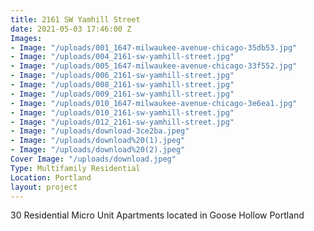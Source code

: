 ```yaml
---
title: 2161 SW Yamhill Street
date: 2021-05-03 17:46:00 Z
Images:
- Image: "/uploads/001_1647-milwaukee-avenue-chicago-35db53.jpg"
- Image: "/uploads/004_2161-sw-yamhill-street.jpg"
- Image: "/uploads/005_1647-milwaukee-avenue-chicago-33f552.jpg"
- Image: "/uploads/006_2161-sw-yamhill-street.jpg"
- Image: "/uploads/008_2161-sw-yamhill-street.jpg"
- Image: "/uploads/009_2161-sw-yamhill-street.jpg"
- Image: "/uploads/010_1647-milwaukee-avenue-chicago-3e6ea1.jpg"
- Image: "/uploads/010_2161-sw-yamhill-street.jpg"
- Image: "/uploads/012_2161-sw-yamhill-street.jpg"
- Image: "/uploads/download-3ce2ba.jpeg"
- Image: "/uploads/download%20(1).jpeg"
- Image: "/uploads/download%20(2).jpeg"
Cover Image: "/uploads/download.jpeg"
Type: Multifamily Residential
Location: Portland
layout: project
---
```


30 Residential Micro Unit Apartments located in Goose Hollow Portland
